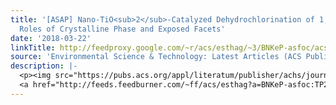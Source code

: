 ```yaml
---
title: '[ASAP] Nano-TiO<sub>2</sub>-Catalyzed Dehydrochlorination of 1,1,2,2-Tetrachloroethane:
  Roles of Crystalline Phase and Exposed Facets'
date: '2018-03-22'
linkTitle: http://feedproxy.google.com/~r/acs/esthag/~3/BNKeP-asfoc/acs.est.7b05479
source: 'Environmental Science & Technology: Latest Articles (ACS Publications)'
description: |-
  <p><img src="https://pubs.acs.org/appl/literatum/publisher/achs/journals/content/esthag/0/esthag.ahead-of-print/acs.est.7b05479/20180322-01/images/medium/es-2017-05479p_0006.gif" alt="TOC Graphic"/></p><div><cite>Environmental Science & Technology</cite></div><div>DOI: 10.1021/acs.est.7b05479</div><div class="feedflare">
  <a href="http://feeds.feedburner.com/~ff/acs/esthag?a=BNKeP-asfoc:TP2obmRYaq4:yIl2AUoC8zA"><img src="http://feeds.feedburner.com/~ff/acs/esthag?d=yIl2AUoC8zA" border="0"></img><
---
```

